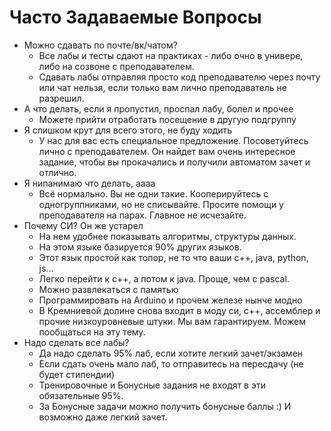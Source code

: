 # Часто Задаваемые Вопросы

- Можно сдавать по почте/вк/чатом?
  - Все лабы и тесты сдают на практиках - либо очно в универе, либо на созвоне с преподавателем.
  - Сдавать лабы отправляя просто код преподавателю через почту или чат нельзя, если только вам лично преподаватель не разрешил.
- А что делать, если я пропустил, проспал лабу, болел и прочее
  - Можете прийти отработать посещение в другую подгруппу
- Я слишком крут для всего этого, не буду ходить
  - У нас для вас есть специальное предложение. Посоветуйтесь лично с преподавателем. Он найдет вам очень интересное задание, чтобы вы прокачались и получили автоматом зачет и отлично.
- Я нипанимаю что делать, аааа
  - Всё нормально. Вы не одни такие. Кооперируйтесь с одногруппниками, но не списывайте. Просите помощи у преподавателя на парах. Главное не исчезайте.
- Почему СИ? Он же устарел
  - На нем удобнее показывать алгоритмы, структуры данных.
  - На этом языке базируется 90% других языков.
  - Этот язык простой как топор, не то что ваши с++, java, python, js...
  - Легко перейти к с++, а потом к java. Проще, чем с pascal.
  - Можно развлекаться с памятью
  - Программировать на Arduino и прочем железе нынче модно
  - В Кремниевой долине снова входит в моду си, с++, ассемблер и прочие низкоуровневые штуки. Мы вам гарантируем. Можем пообщаться на эту тему.
- Надо сделать все лабы?
  - Да надо сделать 95% лаб, если хотите легкий зачет/экзамен
  - Если сдать очень мало лаб, то отправитесь на пересдачу (не будет стипендии)
  - Тренировочные и Бонусные задания не входят в эти обязательные 95%.
  - За Бонусные задачи можно получить бонусные баллы :) И возможно даже легкий зачет.
